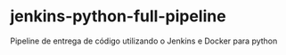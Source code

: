 # jenkins-python-full-pipeline
Pipeline de entrega de código utilizando o Jenkins e Docker para python
